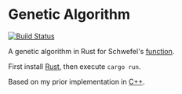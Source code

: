 Genetic Algorithm
=================

[![Build Status](https://travis-ci.org/andschwa/rust-genetic-algorithm.svg?branch=master)](https://travis-ci.org/andschwa/rust-genetic-algorithm)

A genetic algorithm in Rust for Schwefel's [function][].

First install [Rust][], then execute ```cargo run```.

Based on my prior implementation in [C++][].

[function]: http://www.sfu.ca/~ssurjano/schwef.html
[Rust]: http://www.rust-lang.org/
[C++]: https://github.com/andschwa/uidaho-cs472-project1

